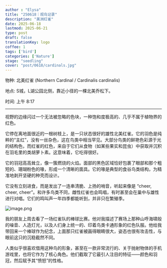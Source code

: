 ```yaml
---
author : "Elysa"
title: "250618｜观鸟记录"
description: "美洲红雀"
date: 2025-06-18
lastmod: 2025-06-21
type: post
draft: false
translationKey: logo
coffee: 1
tags: ['bird']
categories: ['Nature']
stage: "seedling"
cover: "post/0618/cardinals.jpg"
---
```


物种: 北美红雀 (Northern Cardinal / Cardinalis cardinalis)

地点: S城，L湖公园北侧，靠近小径的一棵北美乔松下。

时间: 上午 8:17

---

视野的边缘闪过一个无法被忽略的色块，一种饱和度极高的、几乎不属于植物界的红色。

它停在离地面很近的一根树枝上，是一只状态很好的雄性北美红雀。它的羽色是纯粹的“主红”，没有一丝杂色，这在鸟类中相当罕见。大部分鸟类的鲜艳色彩源于光的结构色，而红雀的红色，来自于它们从食物（如某些果实和昆虫）中获取并沉积在羽毛里的类胡萝卜素。这意味着，它吃得很好。

它的羽冠高高耸立，像一簇燃烧的火焰。面部的黑色区域恰好包裹了眼部和那个粗短的、珊瑚粉色的喙，形成一个清晰的面具。它的喙是典型的食谷鸟类结构，为精准地剥开坚硬的种壳而设计。

它没有立刻进食，而是发出了一连串清脆、上扬的哨音，听起来像是 “cheer, cheer, cheer”。和许多鸟类不同，雌性红雀也会鸣唱，有时甚至会在巢中与雄性进行对唱。它们的鸣叫声一年四季都能听到，并非只在繁殖季。

![image.png](https://s2.loli.net/2025/08/12/NbWXEyZcrdvIAe1.png)

我的朋友上周去看了一场红雀队的棒球比赛。他对我描述了赛场上那种山呼海啸般的噪音、人造灯光，以及人们身上统一的、印着鸟类卡通形象的红色队服。他给我带回来一个棒球作为纪念，上面那只红雀被画得眼睛很大，姿态也很有攻击性，与眼前这只的沉稳截然不同。

人类似乎很喜欢借用这种鸟的形象，甚至在一款非常流行的、关于抛射物体的手机游戏里，也将它作为了核心角色。他们截取了它最引人注目的特征——颜色和羽冠，然后赋予其“愤怒”的性格。